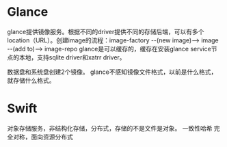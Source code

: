 # Glance #
glance提供镜像服务。根据不同的driver提供不同的存储后端，可以有多个location（URL）。创建image的流程：image-factory --(new image)--> image --(add to)--> image-repo
glance是可以缓存的，缓存在安装glance service节点的本地，支持sqlite driver和xatrr driver。

数据盘和系统盘创建2个镜像。
glance不感知镜像文件格式，以前是什么格式，就存储什么格式。

# Swift #
对象存储服务，非结构化存储，分布式，存储的不是文件是对象。
一致性哈希
完全对称，面向资源分布式
